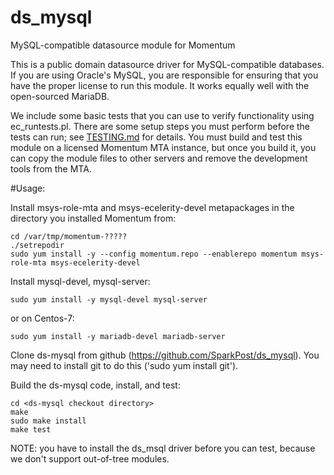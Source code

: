 # ds_mysql
MySQL-compatible datasource module for Momentum

This is a public domain datasource driver for MySQL-compatible
databases. If you are using Oracle's MySQL, you are responsible for
ensuring that you have the proper license to run this module. It works
equally well with the open-sourced MariaDB.

We include some basic tests that you can use to verify functionality using
ec_runtests.pl. There are some setup steps you must perform before the
tests can run; see [TESTING.md](TESTING.md) for details. You must build and test this
module on a licensed Momentum MTA instance, but once you build it, you can
copy the module files to other servers and remove the development tools from
the MTA.

#Usage:

Install msys-role-mta and msys-ecelerity-devel metapackages in the directory you
installed Momentum from:

    cd /var/tmp/momentum-?????
    ./setrepodir
    sudo yum install -y --config momentum.repo --enablerepo momentum msys-role-mta msys-ecelerity-devel


Install mysql-devel, mysql-server:

    sudo yum install -y mysql-devel mysql-server

or on Centos-7:

    sudo yum install -y mariadb-devel mariadb-server


Clone ds-mysql from github (https://github.com/SparkPost/ds_mysql). You may
need to install git to do this ('sudo yum install git').

Build the ds-mysql code, install, and test:

    cd <ds-mysql checkout directory>
    make
    sudo make install
    make test

NOTE: you have to install the ds_msql driver before you can test, because we
don't support out-of-tree modules.
